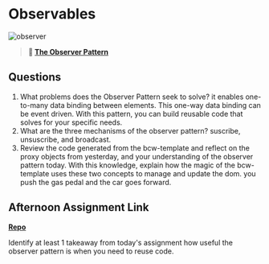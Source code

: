 # Observables

![observer](https://bcw.blob.core.windows.net/public/img/journals/8014045611652045)

> **📖 [The Observer Pattern](https://codeworksacademy.com/fs-student-guide/resources/wk3/04-Observer-Pattern)**

## Questions

1. What problems does the Observer Pattern seek to solve?
 it enables one-to-many data binding between elements. This one-way data binding can be event driven. With this pattern, you can build reusable code that solves for your specific needs.
2. What are the three mechanisms of the observer pattern?
suscribe, unsuscribe, and broadcast.
3. Review the code generated from the bcw-template and reflect on the proxy objects from yesterday, and your understanding of the observer pattern today. With this knowledge, explain how the magic of the bcw-template uses these two concepts to manage and update the dom.
you push the gas pedal and the car goes forward. 

## Afternoon Assignment Link

**[Repo](https://github.com/brysonrupp/fruit-salad)**

Identify at least 1 takeaway from today's assignment
how useful the observer pattern is when you need to reuse code.